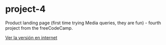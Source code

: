 # project-4
Product landing page (first time trying Media queries, they are fun) - fourth project from the freeCodeCamp.

[Ver la versión en internet](https://oscarprv.github.io/project-3/#Introduction_to_HTML_and_CSS)
